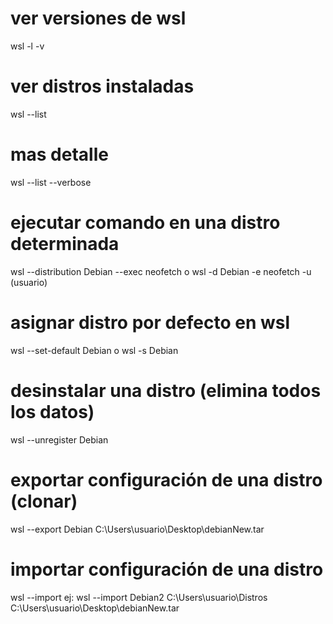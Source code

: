 # ver versiones de wsl
wsl -l -v

# ver distros instaladas
wsl --list
# mas detalle
wsl --list --verbose


# ejecutar comando en una distro determinada
wsl --distribution Debian --exec neofetch
o
wsl -d Debian -e neofetch
-u (usuario)

# asignar distro por defecto en wsl
wsl --set-default Debian
o
wsl -s Debian

# desinstalar una distro (elimina todos los datos)
wsl --unregister Debian

# exportar configuración de una distro (clonar)
wsl --export Debian C:\Users\usuario\Desktop\debianNew.tar

# importar configuración de una distro
wsl --import <NombreDistroACrear> 
<UbicacionDeLaCarpetaDeLaDistro> <UbicacionDelArchivoDeLaDistroExportado>
ej:
wsl --import Debian2 C:\Users\usuario\Distros\
C:\Users\usuario\Desktop\debianNew.tar

